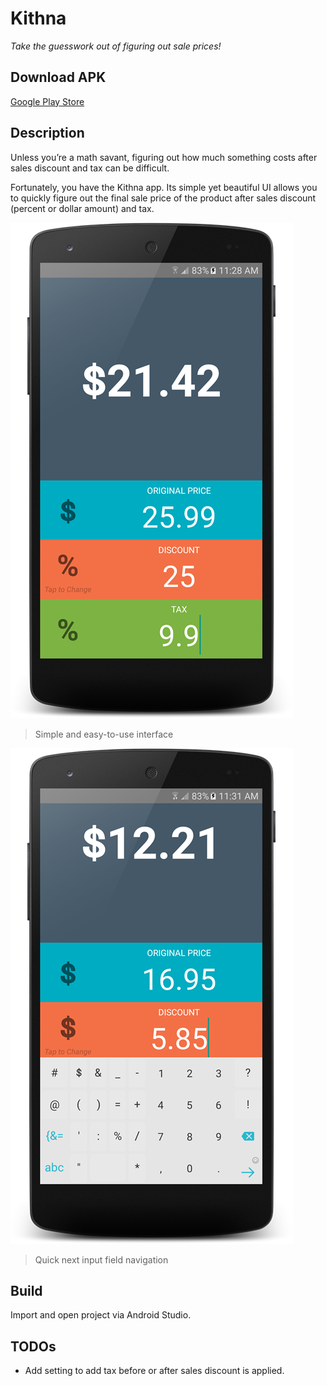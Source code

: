 # Kithna
_Take the guesswork out of figuring out sale prices!_

## Download APK
[Google Play Store](https://play.google.com/store/apps/details?id=com.farazromani.android.kithna)

## Description
Unless you’re a math savant, figuring out how much something costs after sales discount and tax can be difficult.

Fortunately, you have the Kithna app. Its simple yet beautiful UI allows you to quickly figure out the final sale price of the product after sales discount (percent or dollar amount) and tax.

![screenshot-01.png](./screenshot-01.png)
> Simple and easy-to-use interface

![screenshot-02.png](./screenshot-02.png)
> Quick next input field navigation

## Build

Import and open project via Android Studio.

## TODOs
* Add setting to add tax before or after sales discount is applied. 
